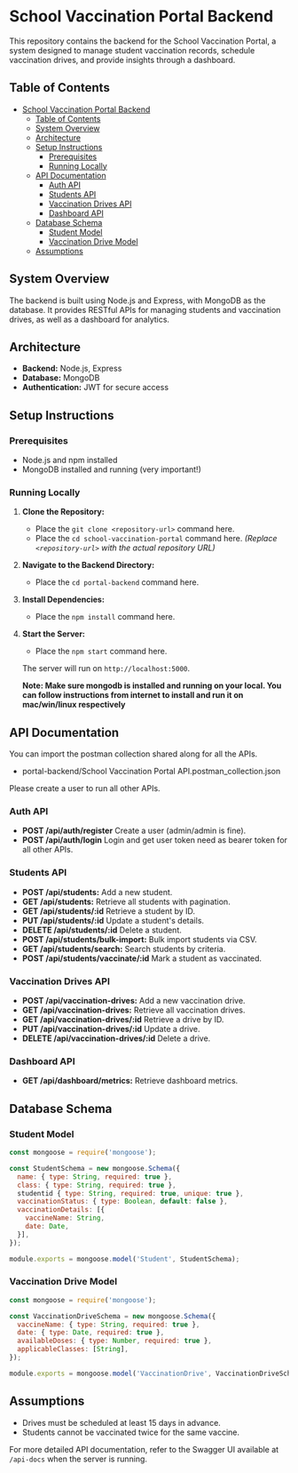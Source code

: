 # School Vaccination Portal Backend

This repository contains the backend for the School Vaccination Portal, a system designed to manage student vaccination records, schedule vaccination drives, and provide insights through a dashboard.

## Table of Contents

- [School Vaccination Portal Backend](#school-vaccination-portal-backend)
  - [Table of Contents](#table-of-contents)
  - [System Overview](#system-overview)
  - [Architecture](#architecture)
  - [Setup Instructions](#setup-instructions)
    - [Prerequisites](#prerequisites)
    - [Running Locally](#running-locally)
  - [API Documentation](#api-documentation)
    - [Auth API](#auth-api)
    - [Students API](#students-api)
    - [Vaccination Drives API](#vaccination-drives-api)
    - [Dashboard API](#dashboard-api)
  - [Database Schema](#database-schema)
    - [Student Model](#student-model)
    - [Vaccination Drive Model](#vaccination-drive-model)
  - [Assumptions](#assumptions)


## System Overview

The backend is built using Node.js and Express, with MongoDB as the database. It provides RESTful APIs for managing students and vaccination drives, as well as a dashboard for analytics.

## Architecture

* **Backend:** Node.js, Express
* **Database:** MongoDB
* **Authentication:** JWT for secure access

## Setup Instructions

### Prerequisites

* Node.js and npm installed
* MongoDB installed and running (very important!)

### Running Locally

1.  **Clone the Repository:**
    * Place the `git clone <repository-url>` command here.
    * Place the `cd school-vaccination-portal` command here.
    *(Replace `<repository-url>` with the actual repository URL)*

2.  **Navigate to the Backend Directory:**
    * Place the `cd portal-backend` command here.

3.  **Install Dependencies:**
    * Place the `npm install` command here.

4.  **Start the Server:**
    * Place the `npm start` command here.

    The server will run on `http://localhost:5000`.

    **Note: Make sure mongodb is installed and running on your local. You can follow instructions from internet to install and run it on mac/win/linux respectively**

## API Documentation

You can import the postman collection shared along for all the APIs.
- portal-backend/School Vaccination Portal API.postman_collection.json

Please create a user to run all other APIs. 

### Auth API
* **POST /api/auth/register** Create a user (admin/admin is fine).
* **POST /api/auth/login** Login and get user token need as bearer token for all other APIs.

### Students API

* **POST /api/students:** Add a new student.
* **GET /api/students:** Retrieve all students with pagination.
* **GET /api/students/:id** Retrieve a student by ID.
* **PUT /api/students/:id** Update a student's details.
* **DELETE /api/students/:id** Delete a student.
* **POST /api/students/bulk-import:** Bulk import students via CSV.
* **GET /api/students/search:** Search students by criteria.
* **POST /api/students/vaccinate/:id** Mark a student as vaccinated.

### Vaccination Drives API

* **POST /api/vaccination-drives:** Add a new vaccination drive.
* **GET /api/vaccination-drives:** Retrieve all vaccination drives.
* **GET /api/vaccination-drives/:id** Retrieve a drive by ID.
* **PUT /api/vaccination-drives/:id** Update a drive.
* **DELETE /api/vaccination-drives/:id** Delete a drive.

### Dashboard API

* **GET /api/dashboard/metrics:** Retrieve dashboard metrics.

## Database Schema

### Student Model

```javascript
const mongoose = require('mongoose');

const StudentSchema = new mongoose.Schema({
  name: { type: String, required: true },
  class: { type: String, required: true },
  studentid { type: String, required: true, unique: true },
  vaccinationStatus: { type: Boolean, default: false },
  vaccinationDetails: [{
    vaccineName: String,
    date: Date,
  }],
});

module.exports = mongoose.model('Student', StudentSchema);
```

### Vaccination Drive Model

```javascript
const mongoose = require('mongoose');

const VaccinationDriveSchema = new mongoose.Schema({
  vaccineName: { type: String, required: true },
  date: { type: Date, required: true },
  availableDoses: { type: Number, required: true },
  applicableClasses: [String],
});

module.exports = mongoose.model('VaccinationDrive', VaccinationDriveSchema);
```

## Assumptions

- Drives must be scheduled at least 15 days in advance.
- Students cannot be vaccinated twice for the same vaccine.

For more detailed API documentation, refer to the Swagger UI available at `/api-docs` when the server is running.
